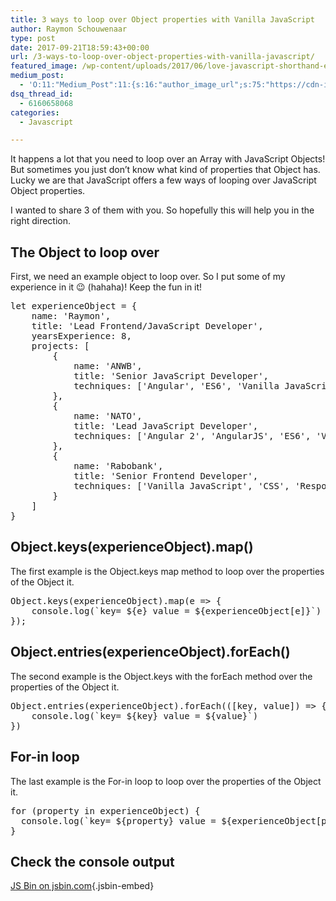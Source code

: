 ```yaml
---
title: 3 ways to loop over Object properties with Vanilla JavaScript
author: Raymon Schouwenaar
type: post
date: 2017-09-21T18:59:43+00:00
url: /3-ways-to-loop-over-object-properties-with-vanilla-javascript/
featured_image: /wp-content/uploads/2017/06/love-javascript-shorthand-else-statement.jpg
medium_post:
  - 'O:11:"Medium_Post":11:{s:16:"author_image_url";s:75:"https://cdn-images-1.medium.com/fit/c/200/200/1*W5ssxLrDoscNIwTcu_fDEA.jpeg";s:10:"author_url";s:33:"https://medium.com/@rsschouwenaar";s:11:"byline_name";N;s:12:"byline_email";N;s:10:"cross_link";s:3:"yes";s:2:"id";s:12:"940f7721a609";s:21:"follower_notification";s:3:"yes";s:7:"license";s:19:"all-rights-reserved";s:14:"publication_id";s:2:"-1";s:6:"status";s:6:"public";s:3:"url";s:103:"https://medium.com/@byrayray/3-ways-to-loop-over-object-properties-with-vanilla-javascript-940f7721a609";}'
dsq_thread_id:
  - 6160658068
categories:
  - Javascript

---
```

It happens a lot that you need to loop over an Array with JavaScript Objects! But sometimes you just don’t know what kind of properties that Object has. Lucky we are that JavaScript offers a few ways of looping over JavaScript Object properties.

I wanted to share 3 of them with you. So hopefully this will help you in the right direction.

## The Object to loop over

First, we need an example object to loop over. So I put some of my experience in it 😉 (hahaha)! Keep the fun in it!

<pre>let experienceObject = {
    name: 'Raymon',
    title: 'Lead Frontend/JavaScript Developer',
    yearsExperience: 8,
    projects: [
        {
            name: 'ANWB',
            title: 'Senior JavaScript Developer',
            techniques: ['Angular', 'ES6', 'Vanilla JavaScript', 'Less', 'CSS']
        },
        {
            name: 'NATO',
            title: 'Lead JavaScript Developer',
            techniques: ['Angular 2', 'AngularJS', 'ES6', 'Vanilla JavaScript', 'Web Sockets', 'D3']
        },
        {
            name: 'Rabobank',
            title: 'Senior Frontend Developer',
            techniques: ['Vanilla JavaScript', 'CSS', 'Responsive Webdesign']
        }
    ]
}
</pre>

## Object.keys(experienceObject).map()

The first example is the Object.keys map method to loop over the properties of the Object it.

<pre>Object.keys(experienceObject).map(e =&gt; {
    console.log(`key= ${e} value = ${experienceObject[e]}`)
});
</pre>

## Object.entries(experienceObject).forEach()

The second example is the Object.keys with the forEach method over the properties of the Object it.

<pre>Object.entries(experienceObject).forEach(([key, value]) =&gt; {
    console.log(`key= ${key} value = ${value}`)
})
</pre>

## For-in loop

The last example is the For-in loop to loop over the properties of the Object it.

<pre>for (property in experienceObject) {
  console.log(`key= ${property} value = ${experienceObject[property]}`)
}
</pre>

## Check the console output

[JS Bin on jsbin.com][1]{.jsbin-embed}

 [1]: http://jsbin.com/qusaguf/1/embed?console